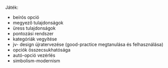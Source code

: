 Játék:
* beírós opció
* megyező tulajdonságok
* üress tulajdonságok
* pontozási rendszer
* kategóriák vegyítése
* jv- design újratervezése (good-practice megtanulása és felhasználása)
* opciók összecsukhatósága
* autó-opció vezérlés
* simbolism-modernism